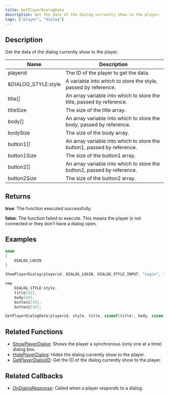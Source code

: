 ```yaml
---
title: GetPlayerDialogData
description: Get the data of the dialog currently show to the player.
tags: ["player", "dialog"]
---
```


<VersionWarn version='omp v1.1.0.2612' />

## Description

Get the data of the dialog currently show to the player.

| Name                | Description                                                             |
|---------------------|-------------------------------------------------------------------------|
| playerid            | The ID of the player to get the data.                                   |
| &DIALOG_STYLE:style | A variable into which to store the style, passed by reference.          |
| title[]             | An array variable into which to store the title, passed by reference.   |
| titleSize           | The size of the title array.                                            |
| body[]              | An array variable into which to store the body, passed by reference.    |
| bodySize            | The size of the body array.                                             |
| button1[]           | An array variable into which to store the button1, passed by reference. |
| button1Size         | The size of the button1 array.                                          |
| button2[]           | An array variable into which to store the button2, passed by reference. |
| button2Size         | The size of the button2 array.                                          |

## Returns

**true**: The function executed successfully.

**false**: The function failed to execute. This means the player is not connected or they don't have a dialog open.

## Examples

```c
enum
{
    DIALOG_LOGIN
}

ShowPlayerDialog(playerid, DIALOG_LOGIN, DIALOG_STYLE_INPUT, "Login", "Enter your password below:", "Login", "Cancel");

new 
    DIALOG_STYLE:style,
    title[32],
    body[64],
    button1[16],
    button2[16];

GetPlayerDialogData(playerid, style, title, sizeof(title), body, sizeof(body), button1, sizeof(button1), button2, sizeof(button2));
```

## Related Functions

- [ShowPlayerDialog](ShowPlayerDialog): Shows the player a synchronous (only one at a time) dialog box.
- [HidePlayerDialog](HidePlayerDialog): Hides the dialog currently show to the player.
- [GetPlayerDialogID](GetPlayerDialogID): Get the ID of the dialog currently show to the player.

## Related Callbacks

- [OnDialogResponse](../callbacks/OnDialogResponse): Called when a player responds to a dialog.
